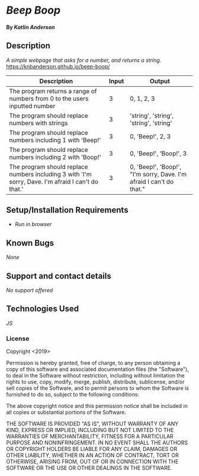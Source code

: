 # _Beep Boop_

#### By _**Katlin Anderson**_

## Description

_A simple webpage that asks for a number, and returns a string._
https://knbanderson.github.io/beep-boop/

|Description|Input|Output|
|-|-|-|
|The program returns a range of numbers from 0 to the users inputted number|3| 0, 1, 2, 3 |
|The program should replace numbers with strings | 3 | 'string', 'string', 'string', 'string'|
|The program should replace numbers including 1 with 'Beep!'| 3 | 0, 'Beep!', 2, 3 |
|The program should replace numbers including 2 with 'Boop!'| 3 | 0, 'Beep!', 'Boop!', 3 |
|The program should replace numbers including 3 with 'I'm sorry, Dave. I'm afraid I can't do that.'| 3 | 0, 'Beep!', 'Boop!', "I'm sorry, Dave. I'm afraid I can't do that." |


## Setup/Installation Requirements

* _Run in browser_

## Known Bugs

_None_

## Support and contact details

_No support offered_

## Technologies Used

_JS_

### License

Copyright <2019> <Katlin Anderson>

Permission is hereby granted, free of charge, to any person obtaining a copy of this software and associated documentation files (the "Software"), to deal in the Software without restriction, including without limitation the rights to use, copy, modify, merge, publish, distribute, sublicense, and/or sell copies of the Software, and to permit persons to whom the Software is furnished to do so, subject to the following conditions:

The above copyright notice and this permission notice shall be included in all copies or substantial portions of the Software.

THE SOFTWARE IS PROVIDED "AS IS", WITHOUT WARRANTY OF ANY KIND, EXPRESS OR IMPLIED, INCLUDING BUT NOT LIMITED TO THE WARRANTIES OF MERCHANTABILITY, FITNESS FOR A PARTICULAR PURPOSE AND NONINFRINGEMENT. IN NO EVENT SHALL THE AUTHORS OR COPYRIGHT HOLDERS BE LIABLE FOR ANY CLAIM, DAMAGES OR OTHER LIABILITY, WHETHER IN AN ACTION OF CONTRACT, TORT OR OTHERWISE, ARISING FROM, OUT OF OR IN CONNECTION WITH THE SOFTWARE OR THE USE OR OTHER DEALINGS IN THE SOFTWARE.

